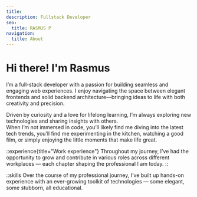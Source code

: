 ```yaml
---
title:
description: Fullstack Developer
seo:
  title: RASMUS P
navigation:
  title: About
---
```

# Hi there! I'm Rasmus
I’m a full-stack developer with a passion for building seamless and engaging web experiences. I enjoy navigating the space between elegant frontends and solid backend architecture—bringing ideas to life with both creativity and precision.

Driven by curiosity and a love for lifelong learning, I’m always exploring new technologies and sharing insights with others.<br>
When I’m not immersed in code, you’ll likely find me diving into the latest tech trends, you’ll find me experimenting in the kitchen, watching a good film, or simply enjoying the little moments that make life great.

::experience{title="Work experience"}
Throughout my journey, I’ve had the opportunity to grow and contribute in various roles across different workplaces — each chapter shaping the professional I am today.
::

::skills
Over the course of my professional journey, I’ve built up hands-on experience with an ever-growing toolkit of technologies — some elegant, some stubborn, all educational.

